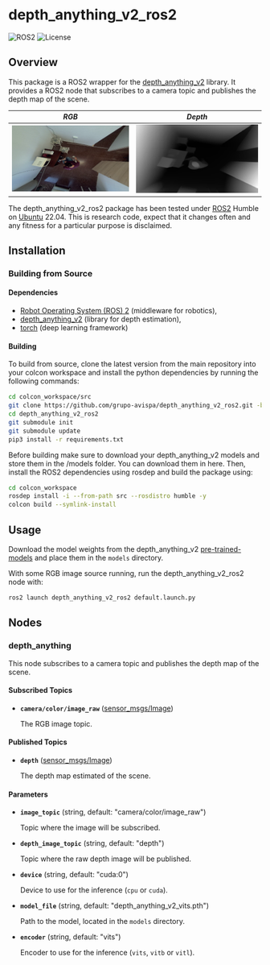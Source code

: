 # depth_anything_v2_ros2
![ROS2](https://img.shields.io/badge/ros2-humble-blue?logo=ros&logoColor=white)
![License](https://img.shields.io/github/license/grupo-avispa/depth_anything_v2_ros2)

## Overview
This package is a ROS2 wrapper for the [depth_anything_v2](https://github.com/DepthAnything/Depth-Anything-V2) library. It provides a ROS2 node that subscribes to a camera topic and publishes the depth map of the scene.

 *RGB* | *Depth* |
| :------------: | :-----------------------: |
| ![RGB](doc/raw.png)  | ![Depth](doc/depth.png) |


The depth_anything_v2_ros2 package has been tested under [ROS2] Humble on [Ubuntu] 22.04. This is research code, expect that it changes often and any fitness for a particular purpose is disclaimed.

## Installation
### Building from Source

#### Dependencies

- [Robot Operating System (ROS) 2](https://docs.ros.org/en/humble/) (middleware for robotics),
- [depth_anything_v2](https://github.com/DepthAnything/Depth-Anything-V2) (library for depth estimation),
- [torch](https://pytorch.org/) (deep learning framework)

#### Building

To build from source, clone the latest version from the main repository into your colcon workspace and install the python dependencies by running the following commands:
```bash
cd colcon_workspace/src
git clone https://github.com/grupo-avispa/depth_anything_v2_ros2.git -b main
cd depth_anything_v2_ros2
git submodule init
git submodule update
pip3 install -r requirements.txt
```
Before building make sure to download your depth_anything_v2 models and store them in the /models folder. You can download them in here.
Then, install the ROS2 dependencies using rosdep and build the package using:
```bash
cd colcon_workspace
rosdep install -i --from-path src --rosdistro humble -y
colcon build --symlink-install
```

## Usage

Download the model weights from the depth_anything_v2 [pre-trained-models](https://github.com/DepthAnything/Depth-Anything-V2/tree/main/metric_depth#pre-trained-models) and place them in the `models` directory.

With some RGB image source running, run the depth_anything_v2_ros2 node with:
```bash
ros2 launch depth_anything_v2_ros2 default.launch.py
```

## Nodes

### depth_anything

This node subscribes to a camera topic and publishes the depth map of the scene.

#### Subscribed Topics

* **`camera/color/image_raw`** ([sensor_msgs/Image])

	The RGB image topic.

#### Published Topics

* **`depth`** ([sensor_msgs/Image])

	The depth map estimated of the scene.

#### Parameters

* **`image_topic`** (string, default: "camera/color/image_raw")

	Topic where the image will be subscribed.

* **`depth_image_topic`** (string, default: "depth")

	Topic where the raw depth image will be published.

* **`device`** (string, default: "cuda:0")

	Device to use for the inference (`cpu` or `cuda`).

* **`model_file`** (string, default: "depth_anything_v2_vits.pth")

	 Path to the model, located in the `models` directory.

* **`encoder`** (string, default: "vits")

	Encoder to use for the inference (`vits`, `vitb` or `vitl`).


[Ubuntu]: https://ubuntu.com/
[ROS2]: https://docs.ros.org/en/humble/
[sensor_msgs/Image]: https://docs.ros2.org/humble/api/sensor_msgs/msg/Image.html
